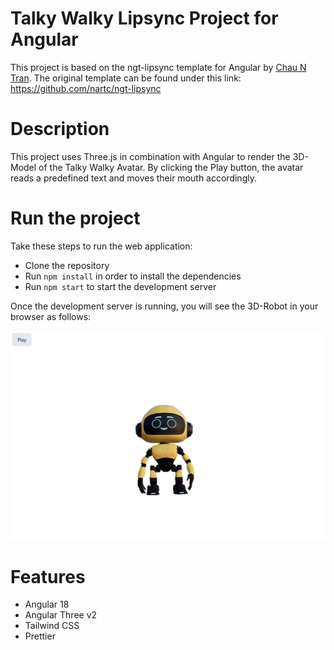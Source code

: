 # Talky Walky Lipsync Project for Angular

This project is based on the ngt-lipsync template for Angular by [Chau N Tran](https://www.linkedin.com/in/chauntran/). 
The original template can be found under this link: https://github.com/nartc/ngt-lipsync

# Description
This project uses Three.js in combination with Angular to render the 3D-Model of the Talky Walky Avatar. 
By clicking the Play button, the avatar reads a predefined text and moves their mouth accordingly. 

# Run the project

Take these steps to run the web application:
- Clone the repository
- Run  `npm install` in order to install the dependencies
- Run `npm start` to start the development server

Once the development server is running, you will see the 3D-Robot in your browser as follows:

![lipsync angular user interface](/public/lipsync_angular.png)

# Features

- Angular 18
- Angular Three v2
- Tailwind CSS
- Prettier
